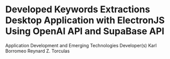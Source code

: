# Developed Keywords Extractions Desktop Application with ElectronJS Using OpenAI API and SupaBase API

Application Development and Emerging Technologies
Developer(s) Karl Borromeo Reynard Z. Torculas
